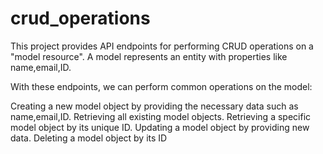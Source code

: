 # crud_operations
This project provides API endpoints for performing CRUD operations on a "model resource". A model represents an entity with properties like name,email,ID.

With these endpoints, we can perform common operations on the model:

Creating a new model object by providing the necessary data such as name,email,ID.
Retrieving all existing model objects. 
Retrieving a specific model object by its unique ID.
Updating a model object by providing new data. 
Deleting a model object by its ID
